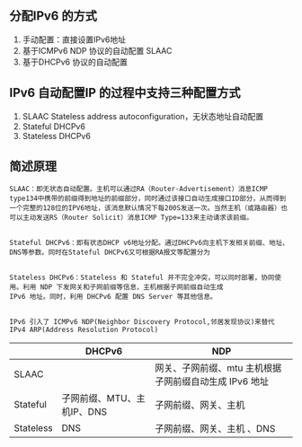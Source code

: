 ## 分配IPv6 的方式

1. 手动配置：直接设置IPv6地址
1. 基于ICMPv6 NDP 协议的自动配置 SLAAC
1. 基于DHCPv6 协议的自动配置

## IPv6 自动配置IP 的过程中支持三种配置方式

1. SLAAC Stateless address autoconfiguration，无状态地址自动配置
1. Stateful DHCPv6
1. Stateless DHCPv6

## 简述原理

    SLAAC：即无状态自动配置。主机可以通过RA（Router-Advertisement）消息ICMP type134中携带的前缀得到地址的前缀部分，同时通过该接口自动生成接口ID部分，从而得到一个完整的128位的IPV6地址，该消息默认情况下每200S发送一次。当然主机（或路由器）也可以主动发送RS（Router Solicit）消息ICMP Type=133来主动请求该前缀。


    Stateful DHCPv6：即有状态DHCP v6地址分配。通过DHCPv6向主机下发相关前缀、地址、DNS等参数。同时在Stateful DHCPv6又可根据RA报文等配置分为


    Stateless DHCPv6：Stateless 和 Stateful 并不完全冲突，可以同时部署，协同使用。利用 NDP 下发网关和子网前缀等信息，主机根据子网前缀自动生成
    IPv6 地址。同时，利用 DHCPv6 配置 DNS Server 等其他信息。


    IPv6 引入了 ICMPv6 NDP(Neighbor Discovery Protocol,邻居发现协议)来替代 IPv4 ARP(Address Resolution Protocol)

|           | DHCPv6            | NDP                                |
|-----------|-------------------|------------------------------------|
| SLAAC     |                   | 网关、子网前缀、mtu   主机根据子网前缀自动生成 IPv6 地址 |
| Stateful  | 子网前缀、MTU、主机IP、DNS | 子网前缀、网关、主机                         |
| Stateless | DNS               | 子网前缀、网关、主机  、DNS                   |


